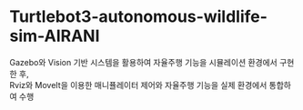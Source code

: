 # Turtlebot3-autonomous-wildlife-sim-AIRANI
Gazebo와 Vision 기반 시스템을 활용하여 자율주행 기능을 시뮬레이션 환경에서 구현한 후,  
Rviz와 MoveIt을 이용한 매니퓰레이터 제어와 자율주행 기능을 실제 환경에서 통합하여 수행
